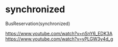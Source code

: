 # synchronized
BusReservation(synchronized)

https://www.youtube.com/watch?v=nSnY6_EDK3A
https://www.youtube.com/watch?v=yPLGW3y4d_g
